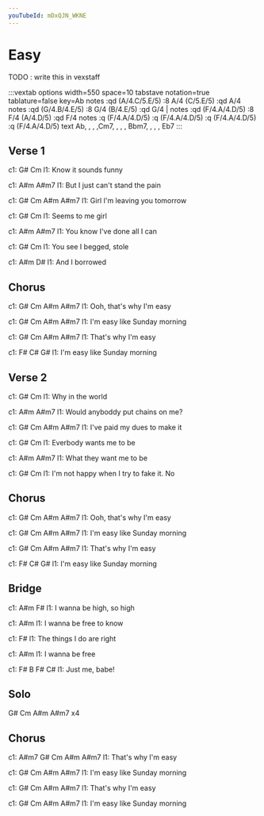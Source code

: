 ```yaml
---
youTubeId: mDxQJN_WKNE
---
```


# Easy

TODO : write this in vexstaff

:::vextab
options width=550 space=10
tabstave
  notation=true tablature=false
  key=Ab
  notes :qd (A/4.C/5.E/5) :8 A/4 (C/5.E/5) :qd A/4
  notes :qd (G/4.B/4.E/5) :8 G/4 (B/4.E/5) :qd G/4 |
  notes :qd (F/4.A/4.D/5) :8 F/4 (A/4.D/5) :qd F/4
  notes :q (F/4.A/4.D/5) :q (F/4.A/4.D/5) :q (F/4.A/4.D/5) :q (F/4.A/4.D/5)
  text Ab, , , ,Cm7, , , , Bbm7, , , , Eb7
:::

## Verse 1
 
c1:  G#             Cm
l1: Know it sounds funny

c1:                   A#m         A#m7
l1: But I just can't stand the pain

c1: G#        Cm            A#m   A#m7
l1: Girl I'm leaving you tomorrow

c1: G#           Cm
l1: Seems to me girl

c1:                         A#m  A#m7
l1: You know I've done all I can

c1: G#                  Cm
l1: You see I begged, stole

c1:              A#m   D#
l1: And I borrowed

## Chorus
 
c1:                     G#   Cm  A#m A#m7
l1: Ooh, that's why I'm easy

c1:                      G#     Cm  A#m A#m7
l1: I'm easy like Sunday morning

c1:                G#   Cm  A#m A#m7
l1: That's why I'm easy

c1:                      F#   C#   G#
l1: I'm easy like Sunday morning

## Verse 2
 
c1:  G#             Cm
l1: Why in the world

c1:                   A#m         A#m7
l1: Would anyboddy put chains on me?

c1: G#        Cm            A#m   A#m7
l1: I've paid my dues to make it

c1: G#           Cm
l1: Everbody wants me to be

c1:                         A#m  A#m7
l1: What they want me to be

c1: G#                  Cm
l1: I'm not happy when I try to fake it.  No

## Chorus
 
c1:                     G#   Cm  A#m A#m7
l1: Ooh, that's why I'm easy

c1:                      G#     Cm  A#m A#m7
l1: I'm easy like Sunday morning

c1:                G#   Cm  A#m A#m7
l1: That's why I'm easy

c1:                      F#   C#   G#
l1: I'm easy like Sunday morning

## Bridge
 
c1:           A#m       F#
l1: I wanna be high, so high

c1:             A#m
l1: I wanna be free to know

c1:                      F#
l1: The things I do are right

c1:            A#m
l1: I wanna be free

c1:      F#      B  F#  C#
l1: Just me, babe!

## Solo
 
G# Cm  A#m A#m7 x4
 
 
## Chorus
 
c1: A#m7           G#   Cm  A#m A#m7
l1: That's why I'm easy

c1:                       G#   Cm  A#m A#m7
l1: I'm easy like Sunday morning

c1:                G#   Cm  A#m A#m7
l1: That's why I'm easy

c1:                       G#   Cm  A#m A#m7
l1: I'm easy like Sunday morning
